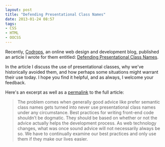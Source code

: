 ```yaml
---
layout: post
title: "Defending Presentational Class Names"
date: 2013-01-24 08:57
tags:
- CSS
- HTML
- OOCSS
---
```


Recently, [Codrops](http://tympanus.net/codrops/), an online web design and development blog, published an article I wrote for them entitled: [Defending Presentational Class Names](http://tympanus.net/codrops/2013/01/22/defending-presentational-class-names/).

In the article I discuss the use of presentational classes, why we've historically avoided them, and how perhaps some situations might warrant their use today. I hope you find it helpful, and as always, I welcome your feedback.

Here's an excerpt as well as a [permalink](http://tympanus.net/codrops/2013/01/22/defending-presentational-class-names/) to the full article:

> The problem comes when generally good advice like prefer semantic class names gets turned into never use presentational class names under any circumstance. Best practices for writing front-end code shouldn’t be dogmatic. They should be based on whether or not the advice actually helps the development process. As web technology changes, what was once sound advice will not necessarily always be so. We have to continually examine our best practices and only use them if they make our lives easier.

